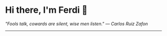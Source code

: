 <h1>Hi there, I'm Ferdi 👋</h1>

<p><em>
  "Fools talk, cowards are silent, wise men listen." — Carlos Ruiz Zafon
</em></p>

---

